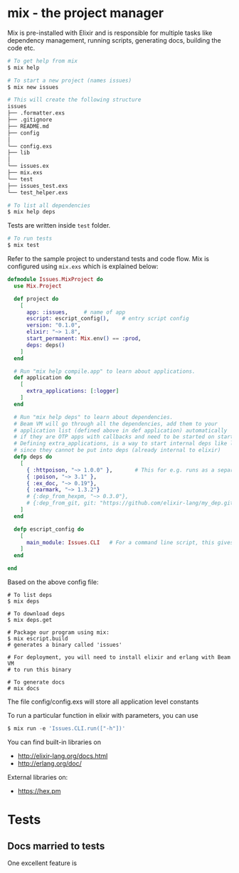 # mix - the project manager

Mix is pre-installed with Elixir and is responsible for multiple tasks like dependency management, running scripts, generating docs, building the code etc.

```bash
# To get help from mix
$ mix help

# To start a new project (names issues)
$ mix new issues

# This will create the following structure
issues
├── .formatter.exs
├── .gitignore
├── README.md
├── config
│
└── config.exs
├── lib
│
└── issues.ex
├── mix.exs
└── test
├── issues_test.exs
└── test_helper.exs

# To list all dependencies
$ mix help deps
```

Tests are written inside `test` folder.
```bash
# To run tests
$ mix test
```

Refer to the sample project to understand tests and code flow. Mix is configured using `mix.exs` which is explained below:

```elixir
defmodule Issues.MixProject do
  use Mix.Project

  def project do
    [
      app: :issues,     # name of app
      escript: escript_config(),    # entry script config
      version: "0.1.0",
      elixir: "~> 1.8",
      start_permanent: Mix.env() == :prod,
      deps: deps()
    ]
  end

  # Run "mix help compile.app" to learn about applications.
  def application do
    [
      extra_applications: [:logger]
    ]
  end

  # Run "mix help deps" to learn about dependencies.
  # Beam VM will go through all the dependencies, add them to your
  # application list (defined above in def application) automatically
  # if they are OTP apps with callbacks and need to be started on startup
  # Defining extra_applications, is a way to start internal deps like logger on startup
  # since they cannot be put into deps (already internal to elixir)
  defp deps do
    [
      { :httpoison, "~> 1.0.0" },       # This for e.g. runs as a separate process outside main
      { :poison, "~> 3.1" },
      { :ex_doc, "~> 0.19"},
      { :earmark, "~> 1.3.2"}
      # {:dep_from_hexpm, "~> 0.3.0"},
      # {:dep_from_git, git: "https://github.com/elixir-lang/my_dep.git", tag: "0.1.0"}
    ]
  end

  defp escript_config do
    [
      main_module: Issues.CLI   # For a command line script, this gives the linke to the entry point (main)
    ]
  end

end
```

Based on the above config file:
```shell
# To list deps
$ mix deps

# To download deps
$ mix deps.get

# Package our program using mix:
$ mix escript.build
# generates a binary called 'issues'

# For deployment, you will need to install elixir and erlang with Beam VM
# to run this binary

# To generate docs
# mix docs

```

The file config/config.exs will store all application level constants

To run a particular function in elixir with parameters, you can use

```elixir
$ mix run -e 'Issues.CLI.run(["-h"])'
```

You can find built-in libraries on
- http://elixir-lang.org/docs.html
- http://erlang.org/doc/

External libraries on:
- https://hex.pm

# Tests

## Docs married to tests

One excellent feature is
